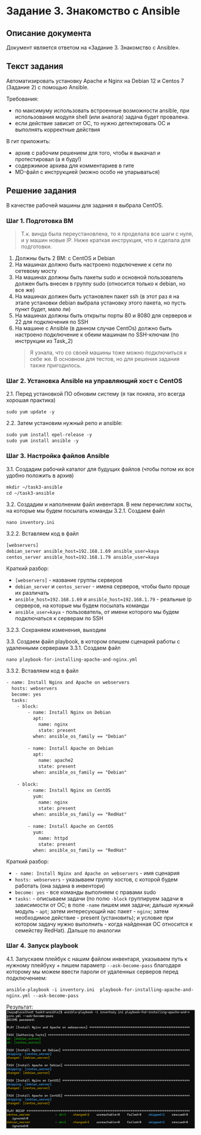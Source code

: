 # Задание 3. Знакомство с Ansible
## Описание документа
Документ является ответом на «Задание 3. Знакомство с Ansible».

## Текст задания
Автоматизировать установку Apache и Nginx на Debian 12 и Centos 7 (Задание 2) с помощью Ansible.

Требования:
- по максимуму использовать встроенные возможности ansible, при использования модуля shell (или аналога) задача будет провалена.
- если действие зависит от ОС, то нужно детектировать ОС и выполнять корректные действия

В гит приложить:
- архив с рабочим решением для того, чтобы я выкачал и протестировал (а я буду!)
- содержимое архива для комментариев в гите
- MD-файл с инструкцией (можно особо не упарываться)

## Решение задания
В качестве рабочей машины для задания я выбрала CentOS.

### Шаг 1. Подготовка ВМ
> Т.к. винда была переустановлена, то я проделала все шаги с нуля, и у машин новые IP. Ниже краткая инструкция, что я сделала для подготовки.

1. Должны быть 2 ВМ: с CentOS и Debian
2. На машинах должно быть настроено подключение к сети по сетевому мосту
3. На машинах должны быть пакеты sudo и основной пользователь должен быть внесен в группу sudo (относится только к debian, но все же)
4. На машинах должен быть установлен пакет ssh (в этот раз я на этапе установки debian выбрала установку этого пакета, но пусть пункт будет, мало ли)
5. На машинах должны быть открыты порты 80 и 8080 для серверов и 22 для подключения по SSH
6. На машине с Ansible (в данном случае CentOs) должно быть настроено подключение к обеим машинам по SSH-ключам (по инструкции из Task_2) 
   > Я узнала, что со своей машины тоже можно подключиться к себе же. В основном для тестов, но для решения задания также пригодилось.

### Шаг 2. Установка Ansible на управляющий хост с CentOS
2.1. Перед установкой ПО обновим систему (я так поняла, это всегда хорошая практика)
```
sudo yum update -y
```

2.2. Затем установим нужный репо и ansible:
```
sudo yum install epel-release -y
sudo yum install ansible -y
```

### Шаг 3. Настройка файлов Ansible
3.1. Создадим рабочий каталог для будущих файлов (чтобы потом их все удобно положить в архив)
```
mkdir ~/task3-ansible
cd ~/task3-ansible
```

3.2. Создадим и наполненим файл инвентаря. В нем перечислим хосты, на которые мы будем посылать команды
3.2.1. Создаем файл
```
nano inventory.ini
```

3.2.2. Вставляем код в файл
```
[webservers]
debian_server ansible_host=192.168.1.69 ansible_user=kaya
centos_server ansible_host=192.168.1.79 ansible_user=kaya
```

Краткий разбор:
* `[webservers]` - название группы серверов
* `debian_server` и `centos_server` - имена серверов, чтобы было проще их различать 
* `ansible_host=192.168.1.69` и `ansible_host=192.168.1.79` - реальные ip серверов, на которые мы будем посылать команды
* `ansible_user=kaya` - пользователь, от имени которого мы будем подключаться к серверам по SSH

3.2.3. Сохраняем изменения, выходим

3.3. Создаем файл playbook, в котором опишем сценарий работы с удаленными серверами
3.3.1. Создаем файл
```
nano playbook-for-installing-apache-and-nginx.yml
```

3.3.2. Вставляем код в файл
```
- name: Install Nginx and Apache on webservers
  hosts: webservers
  become: yes
  tasks:
    - block:
        - name: Install Nginx on Debian
          apt:
            name: nginx
            state: present
          when: ansible_os_family == "Debian"

        - name: Install Apache on Debian
          apt:
            name: apache2
            state: present
          when: ansible_os_family == "Debian"

    - block:
        - name: Install Nginx on CentOS
          yum:
            name: nginx
            state: present
          when: ansible_os_family == "RedHat"

        - name: Install Apache on CentOS
          yum:
            name: httpd
            state: present
          when: ansible_os_family == "RedHat"
```
Краткий разбор:
* `- name: Install Nginx and Apache on webservers` - имя сценария
* `hosts: webservers` - указываем группу хостов, с которой будем работать (она задана в инвентори)
* `become: yes` - все команды выполняем с правами sudo
* `tasks:` - описываем задачи (по полю `-block` группируем задачи в зависимости от ОС; в поле `-name` пишем имя задачи; дальше нужный модуль - `apt`; затем интересующий нас пакет - `nginx`; затем необходимое действие - present (установить); и условие при котором задачу нужно выполнить - когда найденная ОС относится к семейству RedHat). Дальше по аналогии

### Шаг 4. Запуск playbook
4.1. Запускаем плейбук с нашим файлом инвентаря, указываем путь к нужному плейбуку + пишем параметр `--ask-become-pass` благодаря которому мы можем ввести пароли от удаленных серверов перед подключением:
```
ansible-playbook -i inventory.ini  playbook-for-installing-apache-and-nginx.yml --ask-become-pass
 ```   

Результат:
![alt text](image.png)

